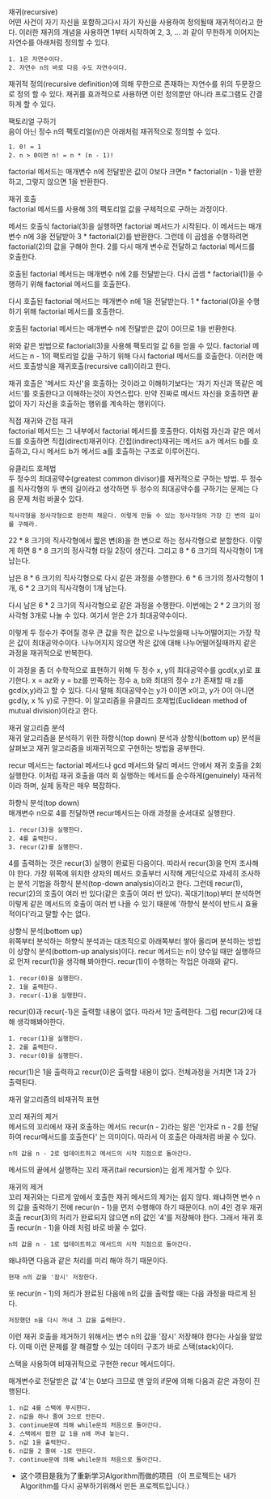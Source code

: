 재귀(recursive) <br>
어떤 사건이 자기 자신을 포함하고다시 자기 자신을 사용하여 정의될때 재귀적이라고 한다. 이러한 재귀의 개념을 사용하면 1부터 시작하여 2, 3, ... 과 같이 무한하게 이어지는 자연수를 아래처럼 정의할 수 있다.

```
1. 1은 자연수이다.
2. 자연수 n의 바로 다음 수도 자연수이다.
```

재귀적 정의(recursive definition)에 의해 무한으로 존재하는 자연수를 위의 두문장으로 정의 할 수 있다. 재귀를 효과적으로 사용하면 이런 정의뿐만 아니라 프로그램도 간결하게 할 수 있다. <br>

팩토리얼 구하기 <br>
음이 아닌 정수 n의 팩토리얼(n!)은 아래처럼 재귀적으로 정의할 수 있다. <br>

```
1. 0! = 1
2. n > 0이면 n! = n * (n - 1)!
```

factorial 메서드는 매개변수 n에 전달받은 값이 0보다 크면n * factorial(n - 1)을 반환하고, 그렇지 않으면 1을 반환한다. <br>

재귀 호출 <br>
factorial 메서드를 사용해 3의 팩토리얼 값을 구체적으로 구하는 과정이다. <br>

메서드 호출식 factorial(3)을 실행하면 factorial 메서드가 시작된다. 이 메서드는 매개변수 n에 3을 전달받아 3 * factorial(2)를 반환한다. 그런데 이 곱셈을 수행하려면 factorial(2)의 값을 구해야 한다. 2를 다시 매개 변수로 전달하고 factorial 메서드를 호출한다. <br>

호출된 factorial 메서드는 매개변수 n에 2를 전달받는다. 다시 곱셈 * factorial(1)을 수행하기 위해 factorial 메서드를 호출한다. <br>

다시 호출된 factorial 메서드는 매개변수 n에 1을 전달받는다. 1 * factorial(0)을 수행하기 위해 factorial 메서드를 호출한다. <br>

호출된 factorial 메서드는 매개변수 n에 전달받은 값이 0이므로 1을 반환한다. <br>

위와 같은 방법으로 factorial(3)을 사용해 팩토리얼 값 6을 얻을 수 있다. factorial 메서드는 n - 1의 팩토리얼 값을 구하기 위해 다시 factorial 메서드를 호출한다. 이러한 메서드 호출방식을 재귀호출(recursive call)이라고 한다. <br>

재귀 호출은 '메서드 자신'을 호출하는 것이라고 이해하기보다는 '자기 자신과 똑같은 메서드'를 호출한다고 이해하는것이 자연스럽다. 만약 진짜로 메서드 자신을 호출하면 끝없이 자기 자신을 호출하는 행위를 계속하는 행위이다. <br>

직접 재귀와 간접 재귀 <br>
factorial 메서드는 그 내부에서 factorial 메서드를 호출한다. 이처럼 자신과 같은 메서드를 호출하면 직접(direct)재귀이다. 간접(indirect)재귀는 메서드 a가 메서드 b를 호출하고, 다시 메서드 b가 메서드 a를 호출하는 구조로 이루어진다. <br>

유클리드 호제법 <br>
두 정수의 최대공약수(greatest common divisor)를 재귀적으로 구하는 방법. 두 정수를 직사각형의 두 변의 길이라고 생각하면 두 정수의 최대공약수를 구하기는 문제는 다음 문제 처럼 바꿀수 있다.

```
직사각형을 정사각형으로 완전히 채운다. 이렇게 만들 수 있는 정사각형의 가장 긴 변의 길이를 구해라.
```

22 * 8 크기의 직사각형에서 짧은 변(8)을 한 변으로 하는 정사각형으로 분할한다. 이렇게 하면 8 * 8 크기의 정사각형 타일 2장이 생긴다. 그리고 8 * 6 크기의 직사각형이 1개 남는다. <br>

남은 8 * 6 크기의 직사각형으로 다시 같은 과정을 수행한다. 6 * 6 크기의 정사각형이 1개, 6 * 2 크기의 직사각형이 1개 남는다. <br>

다시 남은 6 * 2 크기의 직사각형으로 같은 과정을 수행한다. 이번에는 2 * 2 크기의 정사각형 3개로 나눌 수 있다. 여기서 얻은 2가 최대공약수이다. <br>

이렇게 두 정수가 주어질 경우 큰 값을 작은 값으로 나누었을때 나누어떨어지는 가장 작은 값이 최대공약수이다. 나누어지지 않으면 작은 값에 대해 나누어떨어질때까지 같은 과정을 재귀적으로 반복한다. <br>

이 과정을 좀 더 수학적으로 표현하기 위해 두 정수 x, y의 최대공약수를 gcd(x,y)로 표기한다. x = az와 y = bz를 만족하는 정수 a, b와 최대의 정수 z가 존재할 때 z를 gcd(x,y)라고 할 수 있다. 다시 말해 최대공약수는 y가 0이면 x이고, y가 0이 아니면 gcd(y, x % y)로 구한다. 이 알고리즘을 유클리드 호제법(Euclidean method of mutual division)이라고 한다. 

재귀 알고리즘 분석 <br>
재귀 알고리즘을 분석하기 위한 하향식(top down) 분석과 상향식(bottom up) 분석을 살펴보고 재귀 알고리즘을 비재귀적으로 구현하는 방법을 공부한다. <br>

recur 메서드는 factorial 메서드나 gcd 메서드와 달리 메서드 안에서 재귀 호출을 2회 실행한다. 이처럼 재귀 호출을 여러 회 실행하는 메서드를 순수하게(genuinely) 재귀적이라 하며, 실제 동작은 매우 복잡하다. <br>

하향식 분석(top down) <br>
매개변수 n으로 4를 전달하면 recur메서드는 아래 과정을 순서대로 실행한다. <br>

```
1. recur(3)을 실행한다.
2. 4를 출력한다.
3. recur(2)를 실행한다.
```

4를 출력하는 것은 recur(3) 실행이 완료된 다음이다. 따라서 recur(3)을 먼저 조사해야 한다. 가장 위쪽에 위치한 상자의 메서드 호출부터 시작해 계단식으로 자세히 조사하는 분석 기법을 하향식 분석(top-down analysis)이라고 한다. 그런데 recur(1), recur(2)의 호출이 여러 번 있다(같은 호출이 여러 번 있다). 꼭대기(top)부터 분석하면 이렇게 같은 메서드의 호출이 여러 번 나올 수 있기 때문에 '하향식 분석이 반드시 효율적이다'라고 말할 수는 없다. <br>

상향식 분석(bottom up) <br>
위쪽부터 분석하는 하향식 분석과는 대조적으로 아래쪽부터 쌓아 올리며 분석하는 방법이 상향식 분석(bottom-up analysis)이다. recur 메서드는 n이 양수일 때만 실행하므로 먼저 recur(1)을 생각해 봐야한다. recur(1)이 수행하는 작업은 아래와 같다. <br>

```
1. recur(0)을 실행한다.
2. 1을 출력한다.
3. recur(-1)을 실행한다.
```

recur(0)과 recur(-1)은 출력할 내용이 없다. 따라서 1만 출력한다. 그럼 recur(2)에 대해 생각해봐야한다. <br>

```
1. recur(1)을 실행한다.
2. 2를 출력한다.
3. recur(0)을 실행한다.
```

recur(1)은 1을 출력하고 recur(0)은 출력할 내용이 없다. 전체과정을 거치면 1과 2가 출력된다. <br>

재귀 알고리즘의 비재귀적 표현 <br>

꼬리 재귀의 제거 <br>
메서드의 꼬리에서 재귀 호출하는 메서드 recur(n - 2)라는 말은 '인자로 n - 2를 전달하여 recur메서드를 호출한다' 는 의미이다. 따라서 이 호출은 아래처럼 바꿀 수 있다. <br>

```
n의 값을 n - 2로 업데이트하고 메서드의 시작 지점으로 돌아간다.
```

메서드의 끝에서 실행하는 꼬리 재귀(tail recursion)는 쉽게 제거할 수 있다. <br>

재귀의 제거 <br>
꼬리 재귀와는 다르게 앞에서 호출한 재귀 메서드의 제거는 쉽지 않다. 왜냐하면 변수 n의 값을 출력하기 전에 recur(n - 1)을 먼저 수행해야 하기 때문이다. n이 4인 경우 재귀 호출 recur(3)의 처리가 완료되지 않으면 n의 값인 '4'를 저장해야 한다. 그래서 재귀 호출 recur(n - 1)을 아래 처럼 바로 바꿀 수 없다. <br>

```
n의 값을 n - 1로 업데이트하고 메서드의 시작 지점으로 돌아간다. 
```

왜냐하면 다음과 같은 처리를 미리 해야 하기 때문이다. <br>

```
현재 n의 값을 '잠시' 저장한다.
```

또 recur(n - 1)의 처리가 완료된 다음에 n의 값을 출력할 때는 다음 과정을 따르게 된다. <br>

```
저장했던 n을 다시 꺼내 그 값을 출력한다.
```

이런 재귀 호출을 제거하기 위해서는 변수 n의 값을 '잠시' 저장해야 한다는 사실을 알았다. 이때 이런 문제를 잘 해결할 수 있는 데이터 구조가 바로 스택(stack)이다. <br>

스택을 사용하여 비재귀적으로 구현한 recur 메서드이다. <br>

매개변수로 전달받은 값 '4'는 0보다 크므로 맨 앞의 if문에 의해 다음과 같은 과정이 진행된다. <br>

```
1. n값 4를 스택에 푸시한다.
2. n값을 하나 줄여 3으로 만든다.
3. continue문에 의해 while문의 처음으로 돌아간다.
4. 스택에서 팝한 값 1을 n에 꺼내 놓는다.
5. n값 1을 출력한다.
6. n값을 2 줄여 -1로 만든다.
7. continue문에 의해 while문의 처음으로 돌아간다.
```



- 这个项目是我为了重新学习Algorithm而做的项目（이 프로젝트는 내가 Algorithm를 다시 공부하기위해서 만든 프로젝트입니다.）
